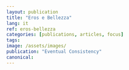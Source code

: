 ```yaml
---
layout: publication
title: "Eros e Bellezza"
lang: it
ref: eros-bellezza
categories: [publications, articles, focus]
tags:
image: /assets/images/
publication: "Eventual Consistency"
canonical:
---
```

